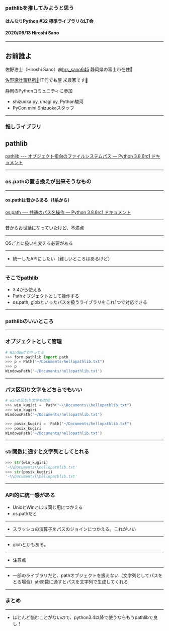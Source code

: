 ### pathlibを推してみようと思う

#### はんなりPython #32 標準ライブラリなLT会

#### 2020/09/13 Hiroshi Sano

---

## お前誰よ

佐野浩士（Hiroshi Sano）[@hrs_sano645](https://twitter.com/hrs_sano645)
静岡県の富士市在住🗻

[佐野設計事務所🚗](https://sano-design.info) IT何でも屋
米農家です🌾

静岡のPythonコミュニティに参加
- shizuoka.py, unagi.py, Python駿河
- PyCon mini Shizuokaスタッフ

---

### 推しライブラリ

## pathlib

[pathlib --- オブジェクト指向のファイルシステムパス — Python 3.8.6rc1 ドキュメント](https://docs.python.org/ja/3/library/pathlib.html#methods-and-properties)

---

### os.pathの置き換えが出来そうなもの

---

#### os.pathは昔からある（1系から）

[os.path --- 共通のパス名操作 — Python 3.8.6rc1 ドキュメント](https://docs.python.org/ja/3/library/os.path.html)

---

昔からお世話になっていたけど、不満点

---

OSごとに扱いを変える必要がある

---

- 統一したAPIにしたい（難しいところはあるけど）

---

### そこでpathlib

- 3.4から使える
- Pathオブジェクトとして操作する
- os.path, globといったパスを扱うライブラリをこれ1つで対応できる

---

### pathlibのいいところ

---

### オブジェクトとして管理

```python
# Windowdでやってる
>>> form pathlib import path
>>> p = Path("~/Documents/hellopathlib.txt")
>>> p
WindowsPath('~/Documents/hellopathlib.txt')
```

---

### パス区切り文字をどちらでもいい

```python
# winの区切り文字も対応
>>> win_kugiri =  Path("~\\Documents\\hellopathlib.txt")
>>> win_kugiri
WindowsPath('~/Documents/hellopathlib.txt')

>>> posix_kugiri =  Path("~/Documents/hellopathlib.txt")
>>> posix_kugiri
WindowsPath('~/Documents/hellopathlib.txt')

```
---

### str関数に通すと文字列としてとれる

```python
>>> str(win_kugiri)
'~\\Documents\\hellopathlib.txt'
>>> str(posix_kugiri)
'~\\Documents\\hellopathlib.txt'
```

---

### API的に統一感がある

- UnixとWinとほぼ同じ用につかえる
- os.pathだと

---

- スラッシュの演算子をパスのジョインにつかえる。これがいい

---

- globとかもある。

---

- 注意点

---

- 一部のライブラリだと、pathオブジェクトを扱えない（文字列としてパスをとる場合）str関数に通すとパスを文字列で生成してくれる

---

### まとめ

---

- ほとんど悩むことがないので、python3.4以降で使うならもうpathlibで良し！

